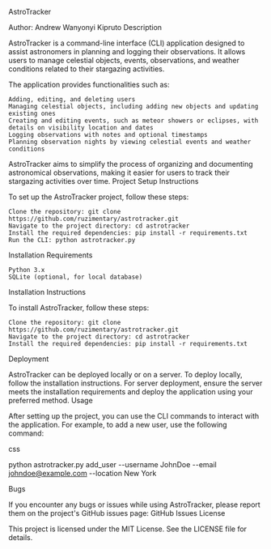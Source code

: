 AstroTracker

Author: Andrew Wanyonyi Kipruto
Description

AstroTracker is a command-line interface (CLI) application designed to assist astronomers in planning and logging their observations. It allows users to manage celestial objects, events, observations, and weather conditions related to their stargazing activities.

The application provides functionalities such as:

    Adding, editing, and deleting users
    Managing celestial objects, including adding new objects and updating existing ones
    Creating and editing events, such as meteor showers or eclipses, with details on visibility location and dates
    Logging observations with notes and optional timestamps
    Planning observation nights by viewing celestial events and weather conditions

AstroTracker aims to simplify the process of organizing and documenting astronomical observations, making it easier for users to track their stargazing activities over time.
Project Setup Instructions

To set up the AstroTracker project, follow these steps:

    Clone the repository: git clone https://github.com/ruzimentary/astrotracker.git
    Navigate to the project directory: cd astrotracker
    Install the required dependencies: pip install -r requirements.txt
    Run the CLI: python astrotracker.py

Installation Requirements

    Python 3.x
    SQLite (optional, for local database)

Installation Instructions

To install AstroTracker, follow these steps:

    Clone the repository: git clone https://github.com/ruzimentary/astrotracker.git
    Navigate to the project directory: cd astrotracker
    Install the required dependencies: pip install -r requirements.txt

Deployment

AstroTracker can be deployed locally or on a server. To deploy locally, follow the installation instructions. For server deployment, ensure the server meets the installation requirements and deploy the application using your preferred method.
Usage

After setting up the project, you can use the CLI commands to interact with the application. For example, to add a new user, use the following command:

css

python astrotracker.py add_user --username JohnDoe --email johndoe@example.com --location New York

Bugs

If you encounter any bugs or issues while using AstroTracker, please report them on the project's GitHub issues page: GitHub Issues
License

This project is licensed under the MIT License. See the LICENSE file for details.